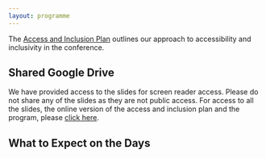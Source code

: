 ```yaml
---
layout: programme
---
```


The [Access and Inclusion Plan](https://docs.google.com/document/d/1EFZFd0djQXFNtJB2qIjqMsXmU95Qylhe/edit?tab=t.0) outlines our approach to accessibility and inclusivity in the conference.

## Shared Google Drive
We have provided access to the slides for screen reader access. Please do not share any of the slides as they are not public access. 
For access to all the slides, the online version of the access and inclusion plan and the program, please 
[click here](https://drive.google.com/drive/folders/1FhxC_oDPDi4gw_WkYRKJEiflB_PLmk8_?usp=drive_link).

## What to Expect on the Days



